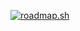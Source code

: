 [![roadmap.sh](https://roadmap.sh/card/wide/66e69c84f34c8868ec585a52?variant=dark)](https://roadmap.sh)
